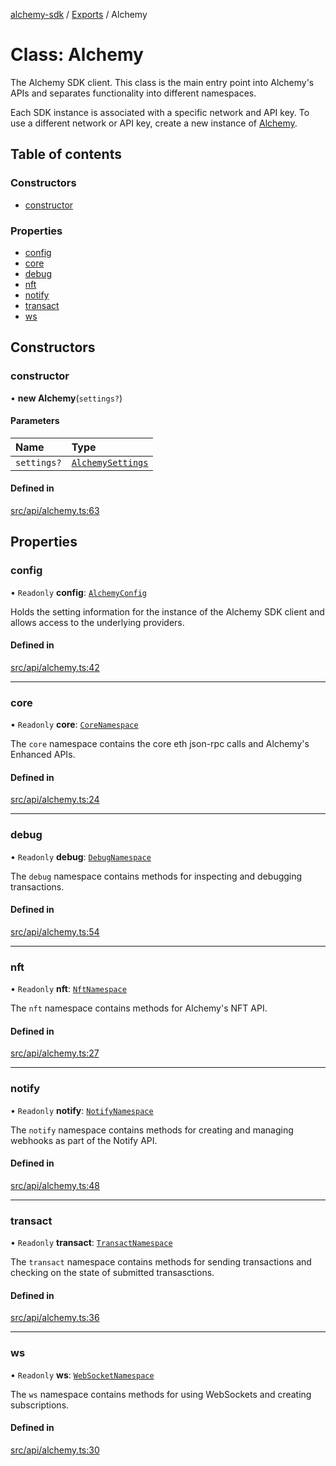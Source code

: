[alchemy-sdk](../README.md) / [Exports](../modules.md) / Alchemy

# Class: Alchemy

The Alchemy SDK client. This class is the main entry point into Alchemy's
APIs and separates functionality into different namespaces.

Each SDK instance is associated with a specific network and API key. To use a
different network or API key, create a new instance of [Alchemy](Alchemy.md).

## Table of contents

### Constructors

- [constructor](Alchemy.md#constructor)

### Properties

- [config](Alchemy.md#config)
- [core](Alchemy.md#core)
- [debug](Alchemy.md#debug)
- [nft](Alchemy.md#nft)
- [notify](Alchemy.md#notify)
- [transact](Alchemy.md#transact)
- [ws](Alchemy.md#ws)

## Constructors

### constructor

• **new Alchemy**(`settings?`)

#### Parameters

| Name | Type |
| :------ | :------ |
| `settings?` | [`AlchemySettings`](../interfaces/AlchemySettings.md) |

#### Defined in

[src/api/alchemy.ts:63](https://github.com/alchemyplatform/alchemy-sdk-js/blob/f2b072e/src/api/alchemy.ts#L63)

## Properties

### config

• `Readonly` **config**: [`AlchemyConfig`](AlchemyConfig.md)

Holds the setting information for the instance of the Alchemy SDK client
and allows access to the underlying providers.

#### Defined in

[src/api/alchemy.ts:42](https://github.com/alchemyplatform/alchemy-sdk-js/blob/f2b072e/src/api/alchemy.ts#L42)

___

### core

• `Readonly` **core**: [`CoreNamespace`](CoreNamespace.md)

The `core` namespace contains the core eth json-rpc calls and Alchemy's
Enhanced APIs.

#### Defined in

[src/api/alchemy.ts:24](https://github.com/alchemyplatform/alchemy-sdk-js/blob/f2b072e/src/api/alchemy.ts#L24)

___

### debug

• `Readonly` **debug**: [`DebugNamespace`](DebugNamespace.md)

The `debug` namespace contains methods for inspecting and debugging
transactions.

#### Defined in

[src/api/alchemy.ts:54](https://github.com/alchemyplatform/alchemy-sdk-js/blob/f2b072e/src/api/alchemy.ts#L54)

___

### nft

• `Readonly` **nft**: [`NftNamespace`](NftNamespace.md)

The `nft` namespace contains methods for Alchemy's NFT API.

#### Defined in

[src/api/alchemy.ts:27](https://github.com/alchemyplatform/alchemy-sdk-js/blob/f2b072e/src/api/alchemy.ts#L27)

___

### notify

• `Readonly` **notify**: [`NotifyNamespace`](NotifyNamespace.md)

The `notify` namespace contains methods for creating and managing webhooks
as part of the Notify API.

#### Defined in

[src/api/alchemy.ts:48](https://github.com/alchemyplatform/alchemy-sdk-js/blob/f2b072e/src/api/alchemy.ts#L48)

___

### transact

• `Readonly` **transact**: [`TransactNamespace`](TransactNamespace.md)

The `transact` namespace contains methods for sending transactions and
checking on the state of submitted transasctions.

#### Defined in

[src/api/alchemy.ts:36](https://github.com/alchemyplatform/alchemy-sdk-js/blob/f2b072e/src/api/alchemy.ts#L36)

___

### ws

• `Readonly` **ws**: [`WebSocketNamespace`](WebSocketNamespace.md)

The `ws` namespace contains methods for using WebSockets and creating subscriptions.

#### Defined in

[src/api/alchemy.ts:30](https://github.com/alchemyplatform/alchemy-sdk-js/blob/f2b072e/src/api/alchemy.ts#L30)
